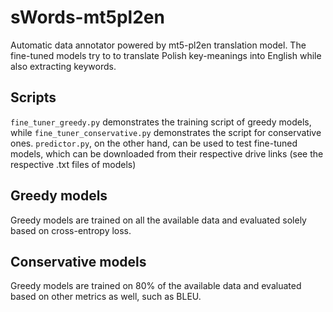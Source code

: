 # sWords-mt5pl2en
Automatic data annotator powered by mt5-pl2en translation model. The fine-tuned models try to to translate Polish key-meanings into English while also extracting keywords.

## Scripts
`fine_tuner_greedy.py` demonstrates the training script of greedy models, while `fine_tuner_conservative.py` demonstrates the script for conservative ones. `predictor.py`, on the other hand, can be used to test fine-tuned models, which can be downloaded from their respective drive links (see the respective .txt files of models)


## Greedy models
Greedy models are trained on all the available data and evaluated solely based on cross-entropy loss. 

## Conservative models
Greedy models are trained on 80% of the available data and evaluated based on other metrics as well, such as BLEU.
